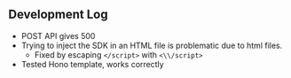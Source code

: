## Development Log

- POST API gives 500
- Trying to inject the SDK in an HTML file is problematic due to html files.
    - Fixed by escaping `</script>` with `<\\/script>`
- Tested Hono template, works correctly
